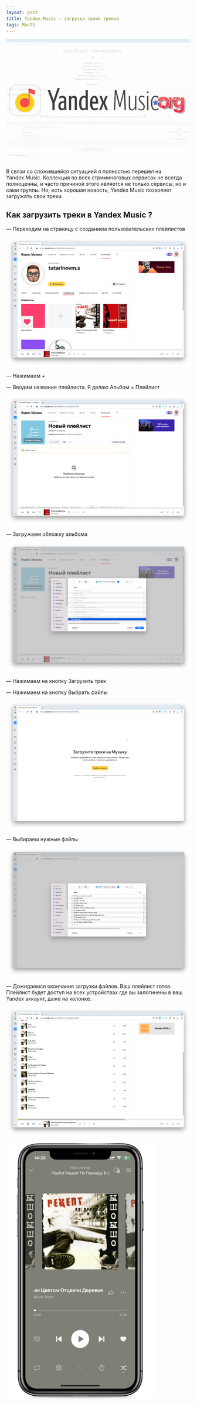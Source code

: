 ```yaml
---
layout: post
title: Yandex.Music — загрузка своих треков
tags: MacOS
---
```


![](https://raw.githubusercontent.com/tatarinovms/tatarinovms.github.io/master/images/posts/YandexMusic/logo.png)

В связи со сложившейся ситуацией я полностью перешел на Yandex.Music. Коллекция во всех стриминаговых сервисах не всегда полноценны, и часто причиной этого является не только сервисы, но и сами группы. Но, есть хорошая новость, Yandex Music позволяет загружать свои треки.

## Как загрузить треки в Yandex Music ?

— Переходим на страницу с созданием пользовательских плейлистов

![](https://raw.githubusercontent.com/tatarinovms/tatarinovms.github.io/master/images/posts/YandexMusic/1.png)

— Нажимаем + 

— Вводим название плейлиста. Я делаю Альбом = Плейлист

![](https://raw.githubusercontent.com/tatarinovms/tatarinovms.github.io/master/images/posts/YandexMusic/2.png)

— Загружаем обложку альбома

![](https://raw.githubusercontent.com/tatarinovms/tatarinovms.github.io/master/images/posts/YandexMusic/3.png)

— Нажимаем на кнопку Загрузить трек

— Нажимаем на кнопку Выбрать файлы

![](https://raw.githubusercontent.com/tatarinovms/tatarinovms.github.io/master/images/posts/YandexMusic/4.png)

— Выбираем нужные файлы

![](https://raw.githubusercontent.com/tatarinovms/tatarinovms.github.io/master/images/posts/YandexMusic/5.png)

— Дожидаемся окончания загрузки файлов. Ваш плейлист готов. Плейлист будет доступ на всех устройствах где вы залогинены в ваш Yandex аккаунт, даже на колонке. 

![](https://raw.githubusercontent.com/tatarinovms/tatarinovms.github.io/master/images/posts/YandexMusic/6.png)

![](https://raw.githubusercontent.com/tatarinovms/tatarinovms.github.io/master/images/posts/YandexMusic/7.png)

